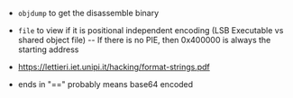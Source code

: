 * `objdump` to get the disassemble binary
*  `file` to view if it is positional independent encoding (LSB Executable vs shared object file)
 -- If there is no PIE, then 0x400000 is always the starting address
* https://lettieri.iet.unipi.it/hacking/format-strings.pdf

* ends in "==" probably means base64 encoded